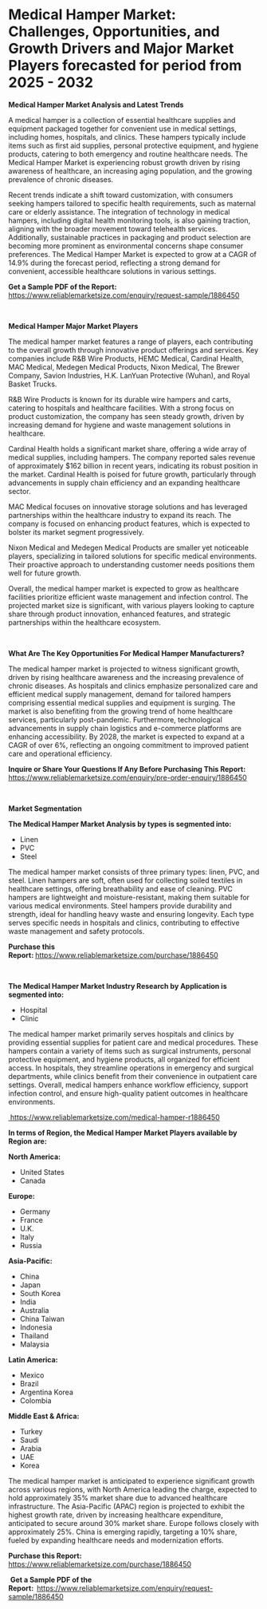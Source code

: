 <p><h1>Medical Hamper Market: Challenges, Opportunities, and Growth Drivers and Major Market Players forecasted for period from 2025 - 2032</h1></p><p><strong>Medical Hamper Market Analysis and Latest Trends</strong></p>
<p><p>A medical hamper is a collection of essential healthcare supplies and equipment packaged together for convenient use in medical settings, including homes, hospitals, and clinics. These hampers typically include items such as first aid supplies, personal protective equipment, and hygiene products, catering to both emergency and routine healthcare needs. The Medical Hamper Market is experiencing robust growth driven by rising awareness of healthcare, an increasing aging population, and the growing prevalence of chronic diseases.</p><p>Recent trends indicate a shift toward customization, with consumers seeking hampers tailored to specific health requirements, such as maternal care or elderly assistance. The integration of technology in medical hampers, including digital health monitoring tools, is also gaining traction, aligning with the broader movement toward telehealth services. Additionally, sustainable practices in packaging and product selection are becoming more prominent as environmental concerns shape consumer preferences. The Medical Hamper Market is expected to grow at a CAGR of 14.9% during the forecast period, reflecting a strong demand for convenient, accessible healthcare solutions in various settings.</p></p>
<p><strong>Get a Sample PDF of the Report:&nbsp;</strong> <a href="https://www.reliablemarketsize.com/enquiry/request-sample/1886450?utm_campaign=3029&utm_medium=2&utm_source=Github&utm_content=ia&utm_term=13042025&utm_id=medical-hamper">https://www.reliablemarketsize.com/enquiry/request-sample/1886450</a></p>
<p>&nbsp;</p>
<p><strong>Medical Hamper Major Market Players</strong></p>
<p><p>The medical hamper market features a range of players, each contributing to the overall growth through innovative product offerings and services. Key companies include R&B Wire Products, HEMC Medical, Cardinal Health, MAC Medical, Medegen Medical Products, Nixon Medical, The Brewer Company, Savion Industries, H.K. LanYuan Protective (Wuhan), and Royal Basket Trucks.</p><p>R&B Wire Products is known for its durable wire hampers and carts, catering to hospitals and healthcare facilities. With a strong focus on product customization, the company has seen steady growth, driven by increasing demand for hygiene and waste management solutions in healthcare.</p><p>Cardinal Health holds a significant market share, offering a wide array of medical supplies, including hampers. The company reported sales revenue of approximately $162 billion in recent years, indicating its robust position in the market. Cardinal Health is poised for future growth, particularly through advancements in supply chain efficiency and an expanding healthcare sector.</p><p>MAC Medical focuses on innovative storage solutions and has leveraged partnerships within the healthcare industry to expand its reach. The company is focused on enhancing product features, which is expected to bolster its market segment progressively.</p><p>Nixon Medical and Medegen Medical Products are smaller yet noticeable players, specializing in tailored solutions for specific medical environments. Their proactive approach to understanding customer needs positions them well for future growth.</p><p>Overall, the medical hamper market is expected to grow as healthcare facilities prioritize efficient waste management and infection control. The projected market size is significant, with various players looking to capture share through product innovation, enhanced features, and strategic partnerships within the healthcare ecosystem.</p></p>
<p>&nbsp;</p>
<p><strong>What Are The Key Opportunities For Medical Hamper Manufacturers?</strong></p>
<p><p>The medical hamper market is projected to witness significant growth, driven by rising healthcare awareness and the increasing prevalence of chronic diseases. As hospitals and clinics emphasize personalized care and efficient medical supply management, demand for tailored hampers comprising essential medical supplies and equipment is surging. The market is also benefiting from the growing trend of home healthcare services, particularly post-pandemic. Furthermore, technological advancements in supply chain logistics and e-commerce platforms are enhancing accessibility. By 2028, the market is expected to expand at a CAGR of over 6%, reflecting an ongoing commitment to improved patient care and operational efficiency.</p></p>
<p><strong>Inquire or Share Your Questions If Any Before Purchasing This Report:</strong> <a href="https://www.reliablemarketsize.com/enquiry/pre-order-enquiry/1886450?utm_campaign=3029&utm_medium=2&utm_source=Github&utm_content=ia&utm_term=13042025&utm_id=medical-hamper">https://www.reliablemarketsize.com/enquiry/pre-order-enquiry/1886450</a></p>
<p>&nbsp;</p>
<p><strong>Market Segmentation</strong></p>
<p><strong>The Medical Hamper Market Analysis by types is segmented into:</strong></p>
<p><ul><li>Linen</li><li>PVC</li><li>Steel</li></ul></p>
<p><p>The medical hamper market consists of three primary types: linen, PVC, and steel. Linen hampers are soft, often used for collecting soiled textiles in healthcare settings, offering breathability and ease of cleaning. PVC hampers are lightweight and moisture-resistant, making them suitable for various medical environments. Steel hampers provide durability and strength, ideal for handling heavy waste and ensuring longevity. Each type serves specific needs in hospitals and clinics, contributing to effective waste management and safety protocols.</p></p>
<p><strong>Purchase this Report:&nbsp;</strong><a href="https://www.reliablemarketsize.com/purchase/1886450?utm_campaign=3029&utm_medium=2&utm_source=Github&utm_content=ia&utm_term=13042025&utm_id=medical-hamper">https://www.reliablemarketsize.com/purchase/1886450</a></p>
<p>&nbsp;</p>
<p><strong>The Medical Hamper Market Industry Research by Application is segmented into:</strong></p>
<p><ul><li>Hospital</li><li>Clinic</li></ul></p>
<p><p>The medical hamper market primarily serves hospitals and clinics by providing essential supplies for patient care and medical procedures. These hampers contain a variety of items such as surgical instruments, personal protective equipment, and hygiene products, all organized for efficient access. In hospitals, they streamline operations in emergency and surgical departments, while clinics benefit from their convenience in outpatient care settings. Overall, medical hampers enhance workflow efficiency, support infection control, and ensure high-quality patient outcomes in healthcare environments.</p></p>
<p><a href="https://www.reliablemarketsize.com/medical-hamper-r1886450?utm_campaign=3029&utm_medium=2&utm_source=Github&utm_content=ia&utm_term=13042025&utm_id=medical-hamper">&nbsp;https://www.reliablemarketsize.com/medical-hamper-r1886450</a></p>
<p><strong>In terms of Region, the Medical Hamper Market Players available by Region are:</strong></p>
<p>
    <p> <strong> North America: </strong>
        <ul>
            <li>United States</li>
            <li>Canada</li>
        </ul>
        </p> 
    <p> <strong> Europe: </strong>
        <ul>
            <li>Germany</li>
            <li>France</li>
            <li>U.K.</li>
            <li>Italy</li>
            <li>Russia</li>
        </ul>
        </p> 
    <p> <strong> Asia-Pacific: </strong>
        <ul>
            <li>China</li>
            <li>Japan</li>
            <li>South Korea</li>
            <li>India</li>
            <li>Australia</li>
            <li>China Taiwan</li>
            <li>Indonesia</li>
            <li>Thailand</li>
            <li>Malaysia</li>
        </ul>
        </p> 
    <p> <strong> Latin America: </strong>
        <ul>
            <li>Mexico</li>
            <li>Brazil</li>
            <li>Argentina Korea</li>
            <li>Colombia</li>
        </ul>
        </p> 
    <p> <strong> Middle East & Africa: </strong>
        <ul>
            <li>Turkey</li>
            <li>Saudi</li>
            <li>Arabia</li>
            <li>UAE</li>
            <li>Korea</li>
        </ul>
    </p>
    </p>
<p><p>The medical hamper market is anticipated to experience significant growth across various regions, with North America leading the charge, expected to hold approximately 35% market share due to advanced healthcare infrastructure. The Asia-Pacific (APAC) region is projected to exhibit the highest growth rate, driven by increasing healthcare expenditure, anticipated to secure around 30% market share. Europe follows closely with approximately 25%. China is emerging rapidly, targeting a 10% share, fueled by expanding healthcare needs and modernization efforts.</p></p>
<p><strong>Purchase this Report: </strong><a href="https://www.reliablemarketsize.com/purchase/1886450?utm_campaign=3029&utm_medium=2&utm_source=Github&utm_content=ia&utm_term=13042025&utm_id=medical-hamper">https://www.reliablemarketsize.com/purchase/1886450</a></p>
<p>&nbsp;<strong>Get a Sample PDF of the Report:&nbsp;&nbsp;</strong><a href="https://www.reliablemarketsize.com/enquiry/request-sample/1886450?utm_campaign=3029&utm_medium=2&utm_source=Github&utm_content=ia&utm_term=13042025&utm_id=medical-hamper">https://www.reliablemarketsize.com/enquiry/request-sample/1886450</a></p>
<p><strong></strong></p>
<p><p></p><p></p><p></p></p>